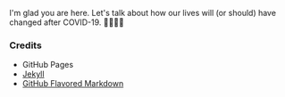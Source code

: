 I'm glad you are here. Let's talk about how our lives will (or should) have changed after COVID-19.  :woman_juggling::man_juggling:

### Credits
- GitHub Pages
- [Jekyll](https://jekyllrb.com/)
- [GitHub Flavored Markdown](https://guides.github.com/features/mastering-markdown/)
